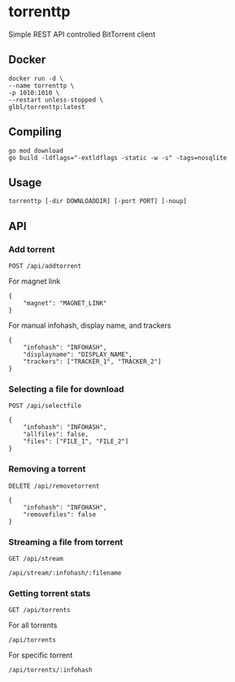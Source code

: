 # torrenttp
Simple REST API controlled BitTorrent client

## Docker
```
docker run -d \
--name torrenttp \
-p 1010:1010 \
--restart unless-stopped \
glbl/torrenttp:latest
```

## Compiling
```
go mod download
go build -ldflags="-extldflags -static -w -s" -tags=nosqlite
```

## Usage
`torrenttp [-dir DOWNLOADDIR] [-port PORT] [-noup]`

## API

### Add torrent
`POST /api/addtorrent`

For magnet link
```
{
    "magnet": "MAGNET_LINK"
}
```

For manual infohash, display name, and trackers
```
{
    "infohash": "INFOHASH",
    "displayname": "DISPLAY_NAME",
    "trackers": ["TRACKER_1", "TRACKER_2"]
}
```

### Selecting a file for download
`POST /api/selectfile`

```
{
    "infohash": "INFOHASH",
    "allfiles": false,
    "files": ["FILE_1", "FILE_2"]
}
```

### Removing a torrent
`DELETE /api/removetorrent`

```
{
    "infohash": "INFOHASH",
    "removefiles": false
}
```

### Streaming a file from torrent
`GET /api/stream`

```
/api/stream/:infohash/:filename
```

### Getting torrent stats
`GET /api/torrents`

For all torrents
```
/api/torrents
```

For specific torrent
```
/api/torrents/:infohash
```